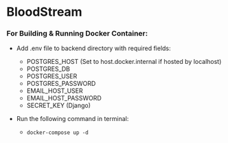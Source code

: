 # BloodStream

### For Building & Running Docker Container:

* Add .env file to backend directory with required fields:
  - POSTGRES_HOST (Set to host.docker.internal if hosted by localhost)
  - POSTGRES_DB
  - POSTGRES_USER
  - POSTGRES_PASSWORD
  - EMAIL_HOST_USER
  - EMAIL_HOST_PASSWORD
  - SECRET_KEY (Django)

* Run the following command in terminal:
  - ```docker-compose up -d``` 
